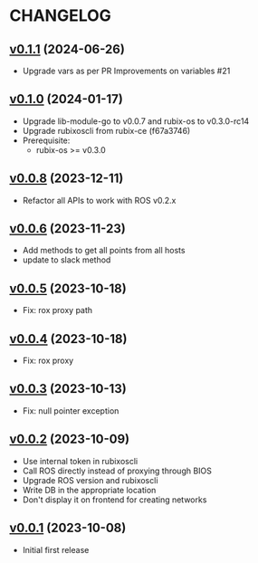 # CHANGELOG

## [v0.1.1](https://github.com/NubeIO/module-core-rql/tree/v0.1.1) (2024-06-26)
- Upgrade vars as per PR Improvements on variables #21


## [v0.1.0](https://github.com/NubeIO/module-core-rql/tree/v0.1.0) (2024-01-17)

- Upgrade lib-module-go to v0.0.7 and rubix-os to v0.3.0-rc14
- Upgrade rubixoscli from rubix-ce (f67a3746)
- Prerequisite:
    - rubix-os >= v0.3.0

## [v0.0.8](https://github.com/NubeIO/module-core-rql/tree/v0.0.8) (2023-12-11)

- Refactor all APIs to work with ROS v0.2.x

## [v0.0.6](https://github.com/NubeIO/module-core-rql/tree/v0.0.6) (2023-11-23)

- Add methods to get all points from all hosts
- update to slack method

## [v0.0.5](https://github.com/NubeIO/module-core-rql/tree/v0.0.5) (2023-10-18)

- Fix: rox proxy path

## [v0.0.4](https://github.com/NubeIO/module-core-rql/tree/v0.0.4) (2023-10-18)

- Fix: rox proxy

## [v0.0.3](https://github.com/NubeIO/module-core-rql/tree/v0.0.3) (2023-10-13)

- Fix: null pointer exception

## [v0.0.2](https://github.com/NubeIO/module-core-rql/tree/v0.0.2) (2023-10-09)

- Use internal token in rubixoscli
- Call ROS directly instead of proxying through BIOS
- Upgrade ROS version and rubixoscli
- Write DB in the appropriate location
- Don't display it on frontend for creating networks

## [v0.0.1](https://github.com/NubeIO/module-core-rql/tree/v0.0.1) (2023-10-08)

- Initial first release
